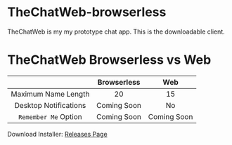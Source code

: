 # TheChatWeb-browserless
TheChatWeb is my my prototype chat app. This is the downloadable client.

# TheChatWeb Browserless vs Web
|                     |  Browserless  |      Web      |
|        :---:        |     :---:     |     :---:     |
| Maximum Name Length |       20      |       15      |
|Desktop Notifications|  Coming Soon  |       No      |
|`Remember Me` Option |  Coming Soon  |  Coming Soon  |

Download Installer: [Releases Page](https://github.com/PixelOrangeDev/TheChatWeb-browserless/releases)
